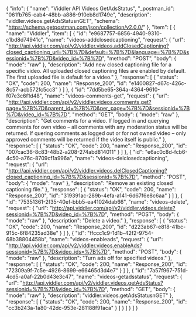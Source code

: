 {
  "info": {
    "name": "Viddler  API Videos GetAdsStatus",
    "_postman_id": "061fb765-cab4-48bb-a886-910eb8d1749e",
    "description": "viddler.videos.getAdsStatusnGET",
    "schema": "https://schema.getpostman.com/json/collection/v2.0.0/"
  },
  "item": [
    {
      "name": "Viddler",
      "item": [
        {
          "id": "e9687757-6856-4940-9310-c1bd8d74941c",
          "name": "videos-addclosedcaptioning",
          "request": {
            "url": "http://api.viddler.com/api/v2/viddler.videos.addClosedCaptioning?closed_captioning_url=%7B%7D&default=%7B%7D&language=%7B%7D&sessionid=%7B%7D&video_id=%7B%7D",
            "method": "POST",
            "body": {
              "mode": "raw"
            },
            "description": "Add new closed captioning file for a specific video. All uploaded closed captioning files are enabled by default. The first uploaded file is default for a video."
          },
          "response": [
            {
              "status": "OK",
              "code": 200,
              "name": "Response_200",
              "id": "e1400827-d67c-426c-8c57-acb572fc5cc3"
            }
          ]
        },
        {
          "id": "7dd5be65-364a-4364-9610-f07e3c6f1d48",
          "name": "videos-comments-get",
          "request": {
            "url": "http://api.viddler.com/api/v2/viddler.videos.comments.get?page=%7B%7D&parent_id=%7B%7D&per_page=%7B%7D&sessionid=%7B%7D&video_id=%7B%7D",
            "method": "GET",
            "body": {
              "mode": "raw"
            },
            "description": "Get comments for a video. If logged in and querying comments for own video &#8211; all comments with any moderation status will be returned. If quering comments as logged out or for not owned video &#8211; only approved comments will be returned if the video itself is public."
          },
          "response": [
            {
              "status": "OK",
              "code": 200,
              "name": "Response_200",
              "id": "007cac36-8c83-48b2-a208-274abd814011"
            }
          ]
        },
        {
          "id": "e6ac0c8d-fcb6-4c50-a76c-8709cf1a996a",
          "name": "videos-delclosedcaptioning",
          "request": {
            "url": "http://api.viddler.com/api/v2/viddler.videos.delClosedCaptioning?closed_captioning_id=%7B%7D&sessionid=%7B%7D",
            "method": "POST",
            "body": {
              "mode": "raw"
            },
            "description": "Remove an existing closed captioning file."
          },
          "response": [
            {
              "status": "OK",
              "code": 200,
              "name": "Response_200",
              "id": "319391ac-289b-4efa-a141-6d67f6e8c6aa"
            }
          ]
        },
        {
          "id": "75351361-2f35-40ef-bbb5-ea41024dab66",
          "name": "videos-delete",
          "request": {
            "url": "http://api.viddler.com/api/v2/viddler.videos.delete?sessionid=%7B%7D&video_id=%7B%7D",
            "method": "POST",
            "body": {
              "mode": "raw"
            },
            "description": "Delete a video."
          },
          "response": [
            {
              "status": "OK",
              "code": 200,
              "name": "Response_200",
              "id": "d223ab67-e818-41bc-915c-6f84235ad38e"
            }
          ]
        },
        {
          "id": "ffccc1c9-1d1b-42f2-9754-68b38804458b",
          "name": "videos-enableads",
          "request": {
            "url": "http://api.viddler.com/api/v2/viddler.videos.enableAds?sessionid=%7B%7D&video_ids=%7B%7D",
            "method": "POST",
            "body": {
              "mode": "raw"
            },
            "description": "Turn ads off for specified videos."
          },
          "response": [
            {
              "status": "OK",
              "code": 200,
              "name": "Response_200",
              "id": "72309a9f-7c5e-4926-8699-e66465d3d4e7"
            }
          ]
        },
        {
          "id": "7a57f967-751d-4cd5-a0af-22b0d43e3c47",
          "name": "videos-getadsstatus",
          "request": {
            "url": "http://api.viddler.com/api/v2/viddler.videos.getAdsStatus?sessionid=%7B%7D&video_id=%7B%7D",
            "method": "GET",
            "body": {
              "mode": "raw"
            },
            "description": "viddler.videos.getAdsStatusnGET"
          },
          "response": [
            {
              "status": "OK",
              "code": 200,
              "name": "Response_200",
              "id": "cc3b243a-1a80-42dc-953e-281188f91aca"
            }
          ]
        }
      ]
    }
  ]
}
